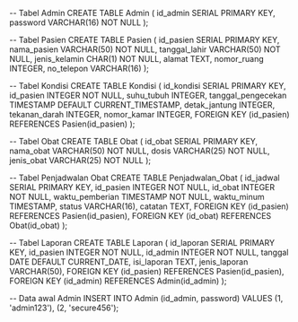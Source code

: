 -- Tabel Admin
CREATE TABLE Admin (
    id_admin SERIAL PRIMARY KEY,
    password VARCHAR(16) NOT NULL
);

-- Tabel Pasien
CREATE TABLE Pasien (
    id_pasien SERIAL PRIMARY KEY,
    nama_pasien VARCHAR(50) NOT NULL,
    tanggal_lahir VARCHAR(50) NOT NULL,
    jenis_kelamin CHAR(1) NOT NULL,
    alamat TEXT,
    nomor_ruang INTEGER,
    no_telepon VARCHAR(16)
);

-- Tabel Kondisi
CREATE TABLE Kondisi (
    id_kondisi SERIAL PRIMARY KEY,
    id_pasien INTEGER NOT NULL,
    suhu_tubuh INTEGER,
    tanggal_pengecekan TIMESTAMP DEFAULT CURRENT_TIMESTAMP,
    detak_jantung INTEGER,
    tekanan_darah INTEGER,
    nomor_kamar INTEGER,
    FOREIGN KEY (id_pasien) REFERENCES Pasien(id_pasien)
);

-- Tabel Obat
CREATE TABLE Obat (
    id_obat SERIAL PRIMARY KEY,
    nama_obat VARCHAR(50) NOT NULL,
    dosis VARCHAR(25) NOT NULL,
    jenis_obat VARCHAR(25) NOT NULL
);

-- Tabel Penjadwalan Obat
CREATE TABLE Penjadwalan_Obat (
    id_jadwal SERIAL PRIMARY KEY,
    id_pasien INTEGER NOT NULL,
    id_obat INTEGER NOT NULL,
    waktu_pemberian TIMESTAMP NOT NULL,
    waktu_minum TIMESTAMP,
    status VARCHAR(16),
    catatan TEXT,
    FOREIGN KEY (id_pasien) REFERENCES Pasien(id_pasien),
    FOREIGN KEY (id_obat) REFERENCES Obat(id_obat)
);

-- Tabel Laporan
CREATE TABLE Laporan (
    id_laporan SERIAL PRIMARY KEY,
    id_pasien INTEGER NOT NULL,
    id_admin INTEGER NOT NULL,
    tanggal DATE DEFAULT CURRENT_DATE,
    isi_laporan TEXT,
    jenis_laporan VARCHAR(50),
    FOREIGN KEY (id_pasien) REFERENCES Pasien(id_pasien),
    FOREIGN KEY (id_admin) REFERENCES Admin(id_admin)
);

-- Data awal Admin
INSERT INTO Admin (id_admin, password) VALUES 
(1, 'admin123'), 
(2, 'secure456');
